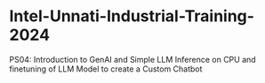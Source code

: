 # Intel-Unnati-Industrial-Training-2024
PS04: Introduction to GenAI and Simple LLM Inference on CPU and finetuning of LLM Model to create a Custom Chatbot
